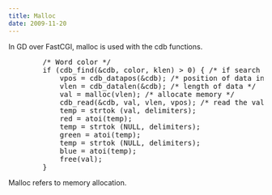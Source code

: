 ```yaml
---
title: Malloc
date: 2009-11-20
---
```

In GD over FastCGI, malloc is used with the cdb functions.

<pre class="sh_c">
        /* Word color */
        if (cdb_find(&cdb, color, klen) > 0) { /* if search successful */
            vpos = cdb_datapos(&cdb); /* position of data in a file */
            vlen = cdb_datalen(&cdb); /* length of data */
            val = malloc(vlen); /* allocate memory */
            cdb_read(&cdb, val, vlen, vpos); /* read the value into buffer */
            temp = strtok (val, delimiters);
            red = atoi(temp);
            temp = strtok (NULL, delimiters);
            green = atoi(temp);
            temp = strtok (NULL, delimiters);
            blue = atoi(temp);
            free(val);
        }
</pre>

Malloc refers to memory allocation.

